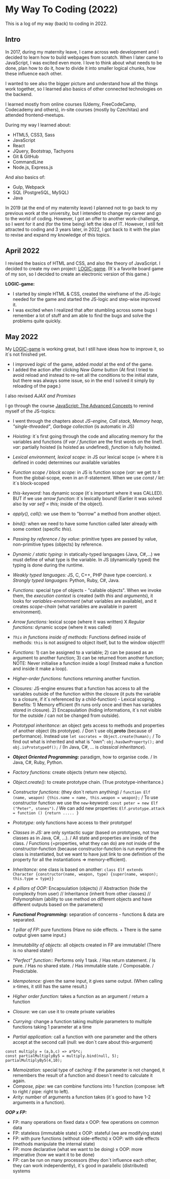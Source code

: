 # My Way To Coding (2022)

This is a log of my way (back) to coding in 2022.

## Intro
In 2017, during my maternity leave, I came across web development and I decided to learn how to build webpages from scratch. When I later came to JavaScript, I was excited even more. I love to think about what needs to be done, plan how to do it, how to divide it into smaller logical chunks, how these influence each other. 

I wanted to see also the bigger picture and understand how all the things work together, so I learned also basics of other connected technologies on the backend. 

I learned mostly from online courses (Udemy, FreeCodeCamp, Codecademy and others), in-site courses (mostly by Czechitas) and attended frontend-meetups. 

During my way I learned about:
- HTML5, CSS3, Sass
- JavaScript
- React
- JQuery, Bootstrap, Tachyons
- Git & GitHub
- CommandLine
- Node.js, Express.js
 
And also basics of:
- Gulp, Webpack
- SQL (PostgreSQL, MySQL)
- Java

In 2019 (at the end of my maternity leave) I planned not to go back to my previous work at the university, but I intended to change my career and go to the world of coding. However, I got an offer to another work-challenge, so I went for it and (for the time being) left the idea of IT. 
However, I still felt attracted to coding and 3 years later, in 2022, I got back to it with the plan to revise and expand my knowledge of this topics. 

## April 2022 
I revised the basics of HTML and CSS, and also the theory of JavaScript. 
I decided to create my own project: [LOGIC-game](https://github.com/marieval/logic-game). (It´s a favorite board game of my son, so I decided to create an electronic version of this game.)

**LOGIC-game:**
- I started by simple HTML & CSS, created the wireframe of the JS-logic needed for the game and started the JS-logic and step-wise improved it.
- I was excited when I realized that after stumbling across some bugs I remember a lot of stuff and am able to find the bugs and solve the problems quite quickly.

## May 2022
My [LOGIC-game](https://github.com/marieval/logic-game) is working great, but I still have ideas how to improve it, so it´s not finished yet.
- I improved *logic* of the game, added *modal* at the end of the game.
- I added the action after clicking *New Game* button (At first I tried to avoid reload and instead to re-set all the conditions to the initial state, but there was always some issue, so in the end I solved it simply by reloading of the page.)

I also revised *AJAX and Promises*

I go through the course [JavaScript: The Advanced Concepts](https://www.udemy.com/course/advanced-javascript-concepts/) to remind myself of the JS-topics: 
- I went through the chapters about *JS-engine, Call stack, Memory heap*, *"single-threaded"*, *Garbage collection* (is automatic in JS)
- *Hoisting:* it´s first going through the code and allocating memory for the variables and functions (if *var / function* are the first words on the line!). *var*: partially hoisted (is hoisted as undefined), *function* is fully hoisted.
- *Lexical environment, lexical scope:* in JS our lexical scope (= where it is defined in code) determines our available variables
- *Function scope / block scope:* in JS is function scope (*var*: we get to it from the global-scope, even in an if-statement. When we use *const / let*: it´s block-scoped
- *this-keyword:* has dynamic scope (it´s  important where it was CALLED). BUT if we use *arrow function*: it´s lexically bound! (Earlier it was solved also by *var self = this;* inside of the object).
- *apply(), call():* we use them to "borrow" a method from another object.
- *bind():* when we need to have some function called later already with some context (specific *this*).
- *Passing by reference / by value:* primitive types are passed by value, non-primitive types (objects) by reference.
- *Dynamic / static typing:* in statically-typed languages (Java, C#,...) we must define of what type is the variable. In JS (dynamically typed) the typing is done during the runtime.
- *Weakly typed languages:* JS, C, C++, PHP (have type coercion). x *Strongly typed languages:* Python, Ruby, C#, Java.
- *Functions:* special type of objects - "callable objects". When we invoke them, the *execution context* is created (with *this* and *arguments*), it looks for *variables-environment* (what variables are available), and it creates *scope-chain* (what variables are available in parent environment).
- *Arrow functions:* lexical scope (where it was written)   X   *Regular functions:* dynamic scope (where it was called)
- *`This` in functions inside of methods:* Functions defined inside of methods: `this` is not assigned to object itself, but to the window object!!!
- *Functions:* 1) can be assigned to a variable; 2) can be passed as an argument to another function; 3) can be returned from another function; NOTE: Never initialise a function inside a loop! (Instead make a function and inside it make a loop).
- *Higher-order functions:* functions returning another function.
- *Closures:* JS-engine ensures that a function has access to all the variables outside of the function within the closure (it puts the variable to a closure, if it´s referenced by a child-function) - Lexical scoping. Benefits: 1) Memory efficient (fn runs only once and then has variables stored in closure). 2) Encapsulation (hiding informations, it´s not visible for the outside / can not be changed from outside).
- *Prototypal inheritance:* an object gets access to methods and properties of another object (its prototype). / Don´t use obj.__proto__ (because of performance). Instead use `let socrates = Object.create(human);` / To find out what is inherited and what is "own": `obj.hasOwnProperty();` and `obj.isPrototypeOf();` / (In Java, C#, ... is *classical inheritance*).    
   
- ***Object Oriented Programming:*** paradigm, how to organise code. / In Java, C#, Ruby, Python. 
- *Factory functions:* create objects (return new objects).
- *Object.create():* to create prototype chain. (True prototype-inheritance.)
- *Constructor functions:* (they don´t return anything) / `function Elf (name, weapon) {this.name = name, this.weapon = weapon};` / To use constructor function we use the `new`-keyword: `const peter = new Elf ("Peter", stones")`. / We can add new properties: `Elf.prototype.attack = function () {return ..... }` 
- *Prototype:* only functions have access to their prototype!
- *Classes in JS:* are only syntactic sugar (based on prototypes, not true classes as in Java, C#, ...). / All state and properties are inside of the class. / Functions (=properties, what they can do) are not inside of the constructor-function (because constructor-function is run everytime the class is instantiated, but we want to have just link to one definition of the property for all the instantiations => memory-efficient).
- *Inheritance:* one class is based on another: `class Elf extends Character {constructor(name, weapon, type) {super(name, weapon); this.type = type}}`
- *4 pillars of OOP:* Encapsulation (objects) // Abstraction (hide the complexity from user) // Inheritance (inherit from other classes) // Polymorphism (ability to use method on different objects and have different outputs based on the parameters)
   
- ***Functional Programming:*** separation of concerns - functions & data are separated.
- *1 pillar of FP:* pure functions (Have no side effects. + There is the same output given same input.)
- *Immutability of objects:* all objects created in FP are immutable! (There is no shared state!)
- *"Perfect" function:*: Performs only 1 task. / Has return statement. / Is pure. / Has no shared state. / Has immutable state. / Composable. / Predictable.
- *Idempotence:* given the same input, it gives same output. (When calling x-times, it still has the same result.)  
- *Higher order function:* takes a function as an argument / return a function
- *Closure:* we can use it to create private variables
- *Currying:* change a function taking multiple parameters to multiple functions taking 1 parameter at a time  
- *Partial application:* call a function with one parameter and the others accept at the second call (null: we don´t care about this-argument)
```
const multiply = (a,b,c) => a*b*c;
const partialMultiplyBy5 = multiply.bind(null, 5);
partialMultiplyBy5(4,10); 
```

- *Memoization:* special type of caching: if the parameter is not changed, it remembers the result of a function and doesn´t need to calculate it again.
- *Compose, pipe:* we can combine functions into 1 function (compose: left to right / pipe: right to left).
- *Arity:* number of arguments a function takes (it´s good to have 1-2 arguments in a function).   

***OOP x FP:***
- FP: many operations on fixed data     x    OOP: few operations on common data
- FP: stateless (immutable state)     x     OOP: stateful (we are modifying state)
- FP: with pure functions (without side-effects)     x     OOP: with side effects (methods manipulate the internal state)
- FP: more declarative (what we want to be doing)     x     OOP: more imperative (how we want it to be done)
- FP: can be run on many processors (they don´t influence each other, they can work independently), it´s good in parallelic (distributed) systems
